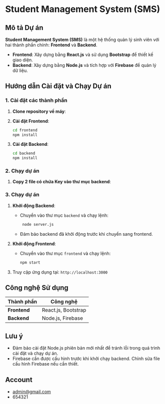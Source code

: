 # Student Management System (SMS)

## Mô tả Dự án

**Student Management System (SMS)** là một hệ thống quản lý sinh viên với hai thành phần chính: **Frontend** và **Backend**.

- **Frontend**: Xây dựng bằng **React.js** và sử dụng **Bootstrap** để thiết kế giao diện.
- **Backend**: Xây dựng bằng **Node.js** và tích hợp với **Firebase** để quản lý dữ liệu.

## Hướng dẫn Cài đặt và Chạy Dự án

### 1. Cài đặt các thành phần

1. **Clone repository về máy**:

2. **Cài đặt Frontend**:

   ```bash
   cd frontend
   npm install
   ```

3. **Cài đặt Backend**:
   ```bash
   cd backend
   npm install
   ```

### 2. Chạy dự án

1. **Copy 2 file có chứa Key vào thư mục backend**:

### 3. Chạy dự án

1. **Khởi động Backend**:

   - Chuyển vào thư mục `backend` và chạy lệnh:
     ```bash
      node server.js
     ```
   - Đảm bảo backend đã khởi động trước khi chuyển sang frontend.

2. **Khởi động Frontend**:

   - Chuyển vào thư mục `frontend` và chạy lệnh:
     ```bash
     npm start
     ```

3. Truy cập ứng dụng tại: `http://localhost:3000`

## Công nghệ Sử dụng

| Thành phần   | Công nghệ           |
| ------------ | ------------------- |
| **Frontend** | React.js, Bootstrap |
| **Backend**  | Node.js, Firebase   |

## Lưu ý

- Đảm bảo cài đặt Node.js phiên bản mới nhất để tránh lỗi trong quá trình cài đặt và chạy dự án.
- Firebase cần được cấu hình trước khi khởi chạy backend. Chỉnh sửa file cấu hình Firebase nếu cần thiết.

## Account 

- admin@gmail.com
- 654321